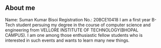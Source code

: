 ## About me
Name: Suman Kumar Bisoi
Registration No.: 20BCE10418
I am a first year B-Tech student persuing my degree in the course of computer science and engineering from VELLORE INSTITUTE OF TECHNOLOGY(BHOPAL CAMPUS).
I am one among those enthusiastic fellow students who is interested in such events and wants to learn many new things.
